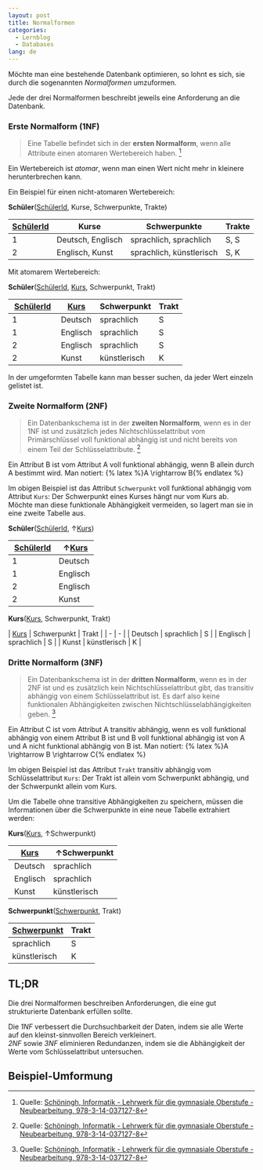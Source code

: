 ```yaml
---
layout: post
title: Normalformen
categories:
  - Lernblog
  - Databases
lang: de
---
```


Möchte man eine bestehende Datenbank optimieren, so lohnt es sich, sie durch die sogenannten *Normalformen* umzuformen.

Jede der drei Normalformen beschreibt jeweils eine Anforderung an die Datenbank.

<!--more-->

### Erste Normalform (1NF)

> Eine Tabelle befindet sich in der **ersten Normalform**, wenn alle Attribute einen atomaren Wertebereich haben. [^1]

Ein Wertebereich ist *atomar*, wenn man einen Wert nicht mehr in kleinere herunterbrechen kann.

Ein Beispiel für einen nicht-atomaren Wertebereich:

**Schüler**(<u>SchülerId</u>, Kurse, Schwerpunkte, Trakte)

| <u>SchülerId</u> | Kurse             | Schwerpunkte             | Trakte |
| ---------------- | ----------------- | ------------------------ | ------ |
| 1                | Deutsch, Englisch | sprachlich, sprachlich   | S, S   |
| 2                | Englisch, Kunst   | sprachlich, künstlerisch | S, K   |

Mit atomarem Wertebereich:

**Schüler**(<u>SchülerId</u>, <u>Kurs</u>, Schwerpunkt, Trakt)

| <u>SchülerId</u> | <u>Kurs</u> | Schwerpunkt | Trakt |
| ---------------- | ----------- | ----------- | ----- |
| 1 | Deutsch | sprachlich | S |
| 1 | Englisch | sprachlich | S |
| 2 | Englisch | sprachlich | S |
| 2 | Kunst | künstlerisch | K |

In der umgeformten Tabelle kann man besser suchen, da jeder Wert einzeln gelistet ist.

### Zweite Normalform (2NF)

> Ein Datenbankschema ist in der **zweiten Normalform**, wenn es in der 1NF ist und zusätzlich jedes Nichtschlüsselattribut vom Primärschlüssel voll funktional abhängig ist und nicht bereits von einem Teil der Schlüsselattribute. [^1]

Ein Attribut B ist vom Attribut A voll funktional abhängig, wenn B allein durch A bestimmt wird.
Man notiert: {% latex %}A \rightarrow B{% endlatex %}

Im obigen Beispiel ist das Attribut `Schwerpunkt` voll funktional abhängig vom Attribut `Kurs`: Der Schwerpunkt eines Kurses hängt nur vom Kurs ab.  
Möchte man diese funktionale Abhängigkeit vermeiden, so lagert man sie in eine zweite Tabelle aus.

**Schüler**(<u>SchülerId</u>, &uarr;<u>Kurs</u>)

| <u>SchülerId</u> | &uarr;<u>Kurs</u> |
| - | - |
| 1 | Deutsch |
| 1 | Englisch |
| 2 | Englisch |
| 2 | Kunst |

**Kurs**(<u>Kurs</u>, Schwerpunkt, Trakt)

| <u>Kurs</u> | Schwerpunkt | Trakt |
| - | - |
| Deutsch | sprachlich | S |
| Englisch | sprachlich | S |
| Kunst | künstlerisch | K |

### Dritte Normalform (3NF)

> Ein Datenbankschema ist in der **dritten Normalform**, wenn es in der 2NF ist und es zusätzlich kein Nichtschlüsselattribut gibt, das transitiv abhängig von einem Schlüsselattribut ist.
Es darf also keine funktionalen Abhängigkeiten zwischen Nichtschlüsselabhängigkeiten geben. [^1]

Ein Attribut C ist vom Attribut A transitiv abhängig, wenn es voll funktional abhängig von einem Attribut B ist und B voll funktional abhängig ist von A und A nicht funktional abhängig von B ist.
Man notiert: {% latex %}A \rightarrow B \rightarrow C{% endlatex %}

Im obigen Beispiel ist das Attribut `Trakt` transitiv abhängig vom Schlüsselattribut `Kurs`: Der Trakt ist allein vom Schwerpunkt abhängig, und der Schwerpunkt allein vom Kurs.

Um die Tabelle ohne transitive Abhängigkeiten zu speichern, müssen die Informationen über die Schwerpunkte in eine neue Tabelle extrahiert werden:

**Kurs**(<u>Kurs</u>, &uarr;Schwerpunkt)

| <u>Kurs</u> | &uarr;Schwerpunkt |
| - | - |
| Deutsch | sprachlich |
| Englisch | sprachlich |
| Kunst | künstlerisch |

**Schwerpunkt**(<u>Schwerpunkt</u>, Trakt)

| <u>Schwerpunkt</u> | Trakt |
| - | - |
| sprachlich | S |
| künstlerisch | K |

## TL;DR

Die drei Normalformen beschreiben Anforderungen, die eine gut strukturierte Datenbank erfüllen sollte.

Die *1NF* verbessert die Durchsuchbarkeit der Daten, indem sie alle Werte auf den kleinst-sinnvollen Bereich verkleinert.  
*2NF* sowie *3NF* eliminieren Redundanzen, indem sie die Abhängigkeit der Werte vom Schlüsselattribut untersuchen.

## Beispiel-Umformung



[^1]: Quelle: [Schöningh, Informatik - Lehrwerk für die gymnasiale Oberstufe - Neubearbeitung, 978-3-14-037127-8](https://verlage.westermanngruppe.de/schoeningh/artikel/978-3-14-037127-8/Informatik-Lehrwerk-fuer-die-gymnasiale-Oberstufe-Neubearbeitung-Schuelerband-2)
